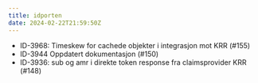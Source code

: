 ```yaml
---
title: idporten
date: 2024-02-22T21:59:50Z
---
```


- ID-3968: Timeskew for cachede objekter i integrasjon mot KRR (#155)
- ID-3944 Oppdatert dokumentasjon (#150)
- ID-3936: sub og amr i direkte token response fra claimsprovider KRR (#148)
